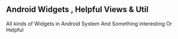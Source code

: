 ## Android Widgets , Helpful Views & Util
All kinds of Widgets in Android System And Something interesting Or Helpful
### 

